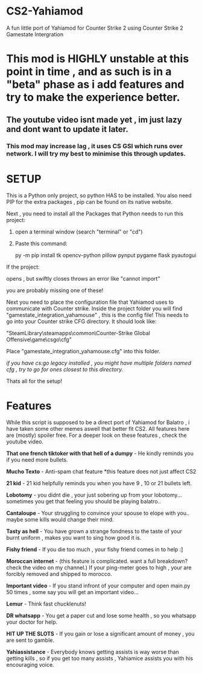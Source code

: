 # CS2-Yahiamod
A fun little port of Yahiamod for Counter Strike 2 using Counter Strike 2 Gamestate Intergration

# This mod is **HIGHLY unstable** at this point in time , and as such is in a "beta" phase as i add features and try to make the experience better.

## **The youtube video isnt made yet** , im just lazy and dont want to update it later.

### This mod may increase lag , it uses CS GSI which runs over network. I will try my best to minimise this through updates.

# SETUP 

This is a Python only project, so python HAS to be installed.
You also need PIP for the extra packages , pip can be found on its native website.

Next , you need to install all the Packages that Python needs to run this project:
1) open a terminal window (search "terminal" or "cd")
2) Paste this command:

   py -m pip install tk opencv-python pillow pynput pygame flask pyautogui 

   
If the project:

opens , but swiftly closes
throws an error like "cannot import"

you are probably missing one of these!

Next you need to place the configuration file that Yahiamod uses to communicate with Counter strike.
Inside the project folder you will find "gamestate_integration_yahamouse" , this is the config file!
This needs to go into your Counter strike CFG directory. It should look like:

"SteamLibrary\steamapps\common\Counter-Strike Global Offensive\game\csgo\cfg"

Place "gamestate_integration_yahamouse.cfg" into this folder. 

*if you have cs:go legacy installed , you might have multiple folders named cfg , try to go for ones closest to this directory.*

Thats all for the setup!

# Features
While this script is supposed to be a direct port of Yahiamod for Balatro , i have taken some other memes aswell that better fit CS2.
All features here are (mostly) spoiler free. For a deeper look on these features , check the youtube video.

**That one french tiktoker with that hell of a dumpy** - He kindly reminds you if you need more bullets.

**Mucho Texto** - Anti-spam chat feature *this feature does not just affect CS2

**21 kid** - 21 kid helpfully reminds you when you have 9 , 10 or 21 bullets left.

**Lobotomy** - you didnt die , your just sobering up from your lobotomy... sometimes you get that feeling you should be playing balatro..

**Cantaloupe** - Your struggling to convince your spouse to elope with you.. maybe some kills would change their mind.

**Tasty as hell** - You have grown a strange fondness to the taste of your burnt uniform , makes you want to sing how good it is. 

**Fishy friend** - If you die too much , your fishy friend comes in to help :]

**Moroccan internet** - (this feature is complicated. want a full breakdown? check the video on my channel.) If your ping-meter goes to high , your are forcibly removed and shipped to morocco.

**Important video** - If you stand infront of your computer and open main.py 50 times , some say you will get an important video...

**Lemur** - Think fast chucklenuts!

**DR whatsapp** - You get a paper cut and lose some health , so you whatsapp your doctor for help.

**HIT UP THE SLOTS** - If you gain or lose a significant amount of money , you are sent to gamble.

**Yahiassistance** - Everybody knows getting assists is way worse than getting kills , so if you get too many assists , Yahiamice assists you with his encouraging voice.
